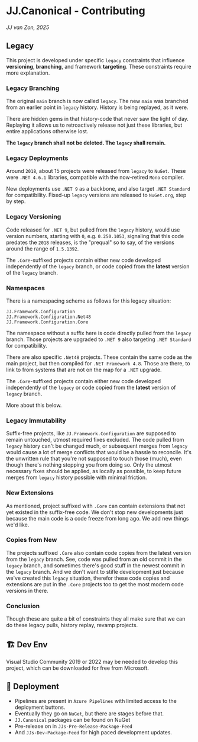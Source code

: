 ﻿JJ.Canonical - Contributing
===========================

*JJ van Zon, 2025*

Legacy
------

This project is developed under specific `legacy` constraints that influence __versioning__, __branching__, and framework __targeting__. These constraints require more explanation.

### Legacy Branching

The original `main` branch is now called `legacy`. The new `main` was branched from an earlier point in `legacy` history. History is being replayed, as it were.

There are hidden gems in that history-code that never saw the light of day. Replaying it allows us to retroactively release not just these libraries, but entire applications otherwise lost.

**The `legacy` branch shall not be deleted. The `legacy` shall remain.**

### Legacy Deployments

Around `2018`, about 15 projects were released from `legacy` to `NuGet`. These were `.NET 4.6.1` libraries, compatible with the now-retired `Mono` compiler.

New deployments use `.NET 9` as a backbone, and also target `.NET Standard` for compatibility. Fixed-up `legacy` versions are released to `NuGet.org`, step by step.

### Legacy Versioning

Code released for `.NET 9`, but pulled from the `legacy` history, would use version numbers, starting with `0`, e.g. `0.250.1053`, signaling that this code predates the `2018` releases, is the "prequal" so to say, of the versions around the range of `1.5.1392`.

The `.Core`-suffixed projects contain either new code developed independently of the `legacy` branch, or code copied from the **latest** version of the `legacy` branch.

### Namespaces

There is a namespacing scheme as follows for this legacy situation:

```
JJ.Framework.Configuration
JJ.Framework.Configuration.Net48
JJ.Framework.Configuration.Core
```

The namespace without a suffix here is code directly pulled from the `legacy` branch. Those projects are upgraded to `.NET 9` also targeting `.NET Standard` for compatibility.

There are also specific `.Net48` projects. These contain the same code as the main project, but then compiled for `.NET Framework 4.8`. Those are there, to link to from systems that are not on the map for a `.NET` upgrade.

The `.Core`-suffixed projects contain either new code developed independently of the `legacy` or code copied from the __latest__ version of `legacy` branch.

More about this below.

### Legacy Immutability

Suffix-free projects, like `JJ.Framework.Configuration` are supposed to remain untouched, utmost required fixes excluded. The code pulled from `legacy` history can't be changed much, or subsequent merges from `legacy` would cause a lot of merge conflicts that would be a hassle to reconcile. It's the unwritten rule that you're not supposed to touch those (much), even though there's nothing stopping you from doing so. Only the utmost necessary fixes should be applied, as locally as possible, to keep future merges from `legacy` history possible with minimal friction.

### New Extensions

As mentioned, project suffixed with `.Core` can contain extensions that not yet existed in the suffix-free code. We don't stop new developments just because the main code is a code freeze from long ago. We add new things we'd like.

### Copies from New

The projects suffixed `.Core` also contain code copies from the latest version from the `legacy` branch. See, code was pulled from an old commit in the `legacy` branch, and sometimes there's good stuff in the newest commit in the `legacy` branch. And we don't want to stifle development just because we've created this `legacy` situation, therefor these code copies and extensions are put in the `.Core` projects too to get the most modern code versions in there.

### Conclusion

Though these are quite a bit of constraints they all make sure that we can do these legacy pulls, history replay, revamp projects.


🏗️ Dev Env
-----------

Visual Studio Community 2019 or 2022 may be needed to develop this project, which can be downloaded for free from Microsoft.


🚀 Deployment
--------------

- Pipelines are present in `Azure Pipelines` with limited access to the deployment buttons.
- Eventually they go on `NuGet`, but there are stages before that.
- `JJ.Canonical` packages can be found on NuGet
- Pre-release on in `JJs-Pre-Release-Package-Feed`
- And `JJs-Dev-Package-Feed` for high paced development updates.
